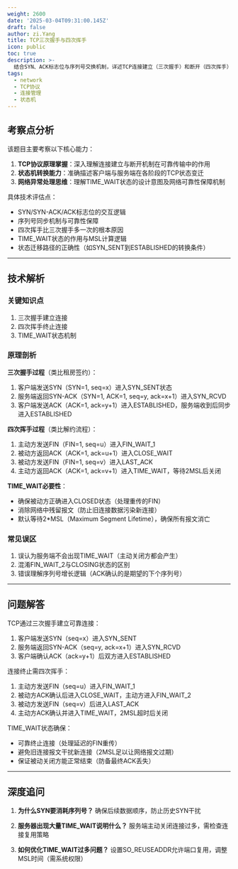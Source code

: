 ```yaml
---
weight: 2600
date: '2025-03-04T09:31:00.145Z'
draft: false
author: zi.Yang
title: TCP三次握手与四次挥手
icon: public
toc: true
description: >-
  结合SYN、ACK标志位与序列号交换机制，详述TCP连接建立（三次握手）和断开（四次挥手）过程中客户端与服务端的状态迁移路径。说明TIME_WAIT状态存在的必要性。
tags:
  - network
  - TCP协议
  - 连接管理
  - 状态机
---
```


## 考察点分析

该题目主要考察以下核心能力：
1. **TCP协议原理掌握**：深入理解连接建立与断开机制在可靠传输中的作用
2. **状态机转换能力**：准确描述客户端与服务端在各阶段的TCP状态变迁
3. **网络异常处理思维**：理解TIME_WAIT状态的设计意图及网络可靠性保障机制

具体技术评估点：
- SYN/SYN-ACK/ACK标志位的交互逻辑
- 序列号同步机制与可靠性保障
- 四次挥手比三次握手多一次的根本原因
- TIME_WAIT状态的作用与MSL计算逻辑
- 状态迁移路径的正确性（如SYN_SENT到ESTABLISHED的转换条件）

---

## 技术解析

### 关键知识点
1. 三次握手建立连接
2. 四次挥手终止连接
3. TIME_WAIT状态机制

### 原理剖析
**三次握手过程**（类比租房签约）：
1. 客户端发送SYN（SYN=1, seq=x）进入SYN_SENT状态
2. 服务端返回SYN-ACK（SYN=1, ACK=1, seq=y, ack=x+1）进入SYN_RCVD
3. 客户端发送ACK（ACK=1, ack=y+1）进入ESTABLISHED，服务端收到后同步进入ESTABLISHED

**四次挥手过程**（类比解约流程）：
1. 主动方发送FIN（FIN=1, seq=u）进入FIN_WAIT_1
2. 被动方返回ACK（ACK=1, ack=u+1）进入CLOSE_WAIT
3. 被动方发送FIN（FIN=1, seq=v）进入LAST_ACK
4. 主动方返回ACK（ACK=1, ack=v+1）进入TIME_WAIT，等待2MSL后关闭

**TIME_WAIT必要性**：
- 确保被动方正确进入CLOSED状态（处理重传的FIN）
- 消除网络中残留报文（防止旧连接数据污染新连接）
- 默认等待2*MSL（Maximum Segment Lifetime），确保所有报文消亡

### 常见误区
1. 误认为服务端不会出现TIME_WAIT（主动关闭方都会产生）
2. 混淆FIN_WAIT_2与CLOSING状态的区别
3. 错误理解序列号增长逻辑（ACK确认的是期望的下个序列号）

---

## 问题解答

TCP通过三次握手建立可靠连接：
1. 客户端发送SYN（seq=x）进入SYN_SENT
2. 服务端返回SYN-ACK（seq=y, ack=x+1）进入SYN_RCVD
3. 客户端确认ACK（ack=y+1）后双方进入ESTABLISHED

连接终止需四次挥手：
1. 主动方发送FIN（seq=u）进入FIN_WAIT_1
2. 被动方ACK确认后进入CLOSE_WAIT，主动方进入FIN_WAIT_2
3. 被动方发送FIN（seq=v）后进入LAST_ACK
4. 主动方ACK确认并进入TIME_WAIT，2MSL超时后关闭

TIME_WAIT状态确保：
- 可靠终止连接（处理延迟的FIN重传）
- 避免旧连接报文干扰新连接（2MSL足以让网络报文过期）
- 保证被动关闭方能正常结束（防备最终ACK丢失）

---

## 深度追问

1. **为什么SYN要消耗序列号？**
   确保后续数据顺序，防止历史SYN干扰

2. **服务器出现大量TIME_WAIT说明什么？**
   服务端主动关闭连接过多，需检查连接复用策略

3. **如何优化TIME_WAIT过多问题？**
   设置SO_REUSEADDR允许端口复用，调整MSL时间（需系统权限）